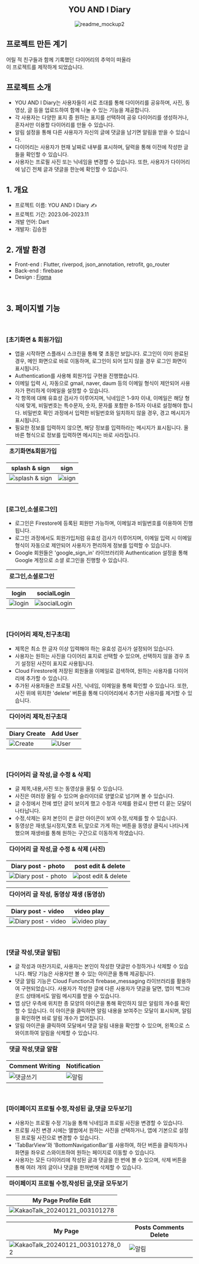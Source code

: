 <div align="center">
<h2>YOU AND I Diary</h2>

![readme_mockup2](https://img1.daumcdn.net/thumb/R1280x0/?scode=mtistory2&fname=https%3A%2F%2Fblog.kakaocdn.net%2Fdn%2FcddVd6%2FbtsDHl5nqZ8%2FCpGOYOOIKDwjRFkTQztKkk%2Fimg.jpg)

</div>

## 프로젝트 만든 계기

어릴 적 친구들과 함께 기록했던 다이어리의 추억이 떠올라 <br> 이 프로젝트를 제작하게 되었습니다.
<br>

## 프로젝트 소개

- YOU AND I Diary는 사용자들이 서로 초대를 통해 다이어리를 공유하며, 사진, 동영상, 글 등을 업로드하여 함께 나눌 수 있는 기능을 제공합니다.
- 각 사용자는 다양한 표지 중 원하는 표지를 선택하여 공유 다이어리를 생성하거나, 혼자서만 이용할 다이어리를 만들 수 있습니다.
- 알림 설정을 통해 다른 사용자가 자신의 글에 댓글을 남기면 알림을 받을 수 있습니다.
- 다이어리는 사용자가 현재 날짜로 내부를 표시하며, 달력을 통해 이전에 작성한 글들을 확인할 수 있습니다.
- 사용자는 프로필 사진 또는 닉네임을 변경할 수 있습니다. 또한, 사용자가 다이어리에 남긴 전체 글과 댓글을 한눈에 확인할 수 있습니다.
  <br>

## 1. 개요

- 프로젝트 이름: YOU AND I Diary ✍️
- 프로젝트 기간: 2023.06-2023.11
- 개발 언어: Dart
- 개발자: 김승원
  <br>

## 2. 개발 환경

- Front-end : Flutter, riverpod, json_annotation, retrofit, go_router
- Back-end : firebase
- Design : [Figma](https://www.figma.com/file/mqoSaVF6Oy7s00ftXuCXg4/YOU-%26-I-Diary-UI?type=design&node-id=0%3A1&mode=design&t=Ckjps325O3ymPRyA-1)

<br>

## 3. 페이지별 기능

<br>

### [초기화면 & 회원가입]

- 앱을 시작하면 스플래시 스크린을 통해 몇 초동안 보입니다. 로그인이 이미 완료된 경우, 메인 화면으로 바로 이동하며, 로그인이 되어 있지 않을 경우 로그인 화면이 표시됩니다.
- Authentication를 사용해 회원가입 구현을 진행했습니다.
- 이메일 입력 시, 자동으로 gmail, naver, daum 등의 이메일 형식이 제안되어 사용자가 편리하게 이메일을 설정할 수 있습니다.
- 각 항목에 대해 유효성 검사가 이루어지며, 닉네임은 1-9자 이내, 이메일은 해당 형식에 맞게, 비밀번호는 특수문자, 숫자, 문자를 포함한 8-15자 이내로 설정해야 합니다. 비밀번호 확인 과정에서 입력한 비밀번호와 일치하지 않을 경우, 경고 메시지가 표시됩니다.
- 필요한 정보를 입력하지 않으면, 해당 정보를 입력하라는 메시지가 표시됩니다. 올바른 형식으로 정보를 입력하면 메시지는 바로 사라집니다.

| 초기화면&회원가입 |
| ----------------- |

| splash & sign | sign |
|----------|----------|
|![splash & sign](https://github.com/so0ng0970/youandi_diary/assets/108356773/00ecb367-8699-48ff-8174-956bc2aa6b8e)|![sign](https://github.com/so0ng0970/youandi_diary/assets/108356773/b2169f9e-3afa-4da9-9041-42d8c2e4711f)|


<br>

### [로그인,소셜로그인]

- 로그인은 Firestore에 등록된 회원만 가능하며, 이메일과 비밀번호를 이용하여 진행됩니다.
- 로그인 과정에서도 회원가입처럼 유효성 검사가 이루어지며, 이메일 입력 시 이메일 형식이 자동으로 제안되어 사용자가 편리하게 정보를 입력할 수 있습니다.
- Google 회원들은 'google_sign_in' 라이브러리와 Authentication 설정을 통해 Google 계정으로 소셜 로그인을 진행할 수 있습니다.

| 로그인,소셜로그인 |
| ----------------- |

| login | socialLogin |
|----------|----------|
|![login](https://github.com/so0ng0970/youandi_diary/assets/108356773/12555f0a-af14-472f-89fd-f352872e780d)|![socialLogin](https://github.com/so0ng0970/youandi_diary/assets/108356773/daefd06a-75eb-4fdf-855c-51fcfd2fc156)|


<br>

### [다이어리 제작,친구초대]

- 제목은 최소 한 글자 이상 입력해야 하는 유효성 검사가 설정되어 있습니다.
- 사용자는 원하는 사진을 다이어리 표지로 선택할 수 있으며, 선택하지 않을 경우 초기 설정된 사진이 표지로 사용됩니다.
- Cloud Firestore에 저장된 회원들을 이메일로 검색하여, 원하는 사용자를 다이어리에 추가할 수 있습니다.
- 추가된 사용자들은 프로필 사진, 닉네임, 이메일을 통해 확인할 수 있습니다. 또한, 사진 위에 위치한 'delete' 버튼을 통해 다이어리에서 추가한 사용자를 제거할 수 있습니다.

| 다이어리 제작,친구초대 |
| ----------------- |

| Diary Create | Add User |
|----------|----------|
|![Create](https://github.com/so0ng0970/youandi_diary/assets/108356773/80b5bf67-1d11-4f39-833d-a4815d289485)|![User](https://github.com/so0ng0970/youandi_diary/assets/108356773/8856c8b4-3f7a-4bba-b3f3-a8f958bddf6f)|


<br>

### [다이어리 글 작성,글 수정 & 삭제]

- 글 제목,내용,사진 또는 동영상을 올릴 수 있습니다.
- 사진은 여러장 올릴 수 있으며 슬라이더로 양옆으로 넘기며 볼 수 있습니다.
- 글 수정에서 전에 썼던 글이 보이게 했고 수정과 삭제를 완료시 한번 더 묻는 모달이 나타납니다.
- 수정,삭제는 유저 본인이 쓴 글만 아이콘이 보여 수정,삭제를 할 수 있습니다. 
- 동영상은 재생,일시정지,몇초 뒤,앞으로 가게 하는 버튼을 동영상 클릭시 나타나게 했으며 재생바를 통해 원하는 구간으로 이동하게 하였습니다.

| 다이어리 글 작성,글 수정 & 삭제 (사진) |
| ----------------- |

| Diary post - photo | post edit & delete |
|----------|----------|
|![Diary post - photo](https://github.com/so0ng0970/youandi_diary/assets/108356773/ff5516d7-ed99-4e2a-84d4-cd1fa79bcd94)|![post edit & delete](https://github.com/so0ng0970/youandi_diary/assets/108356773/bf329757-ab8a-4122-953c-662fe51825b0)|

| 다이어리 글 작성, 동영상 재생 (동영상) |
| ----------------- |

| Diary post - video | video play |
|----------|----------|
|![Diary post - video](https://github.com/so0ng0970/youandi_diary/assets/108356773/f3b77d3d-fec3-4e9e-95cb-ed671005d979)|![video play](https://github.com/so0ng0970/youandi_diary/assets/108356773/ac070f62-bc5d-45cc-95e5-84d65d9bcda8)|

<br>

### [댓글 작성,댓글 알림]

- 글 작성과 마찬가지로, 사용자는 본인이 작성한 댓글만 수정하거나 삭제할 수 있습니다. 해당 기능은 사용자만 볼 수 있는 아이콘을 통해 제공됩니다.
- 댓글 알림 기능은 Cloud Function과 firebase_messaging 라이브러리를 활용하여 구현되었습니다.
사용자가 작성한 글에 다른 사용자가 댓글을 달면, 앱이 백그라운드 상태에서도 알림 메시지를 받을 수 있습니다.
- 앱 상단 우측에 위치한 종 모양의 아이콘을 통해 확인하지 않은 알림의 개수를 확인할 수 있습니다. 이 아이콘을 클릭하면 알림 내용을 보여주는 모달이 표시되며, 알림을 확인하면 바로 알림 개수가 없어집니다.
- 알림 아이콘을 클릭하여 모달에서 댓글 알림 내용을 확인할 수 있으며, 왼쪽으로 스와이프하여 알림을 삭제할 수 있습니다.

| 댓글 작성,댓글 알람 |
| ----------------- |

| Comment Writing | Notification |
|----------|----------|
|![댓글쓰기](https://github.com/so0ng0970/youandi_diary/assets/108356773/134bd66e-12c2-4b44-8141-d1eb6662e53f)|![알림](https://github.com/so0ng0970/youandi_diary/assets/108356773/fd220a9f-be75-42cc-b2fc-b4621987f4bd)|


<br>

### [마이페이지 프로필 수정,작성된 글,댓글 모두보기]

- 사용자는 프로필 수정 기능을 통해 닉네임과 프로필 사진을 변경할 수 있습니다.
- 프로필 사진 변경 시에는 앨범에서 원하는 사진을 선택하거나, 앱에 기본으로 설정된 프로필 사진으로 변경할 수 있습니다.
- 'TabBarView'와 'BottomNavigationBar'를 사용하여, 하단 버튼을 클릭하거나 화면을 좌우로 스와이프하여 원하는 페이지로 이동할 수 있습니다.
- 사용자는 모든 다이어리에 작성된 글과 댓글을 한 번에 볼 수 있으며, 삭제 버튼을 통해 여러 개의 글이나 댓글을 한꺼번에 삭제할 수 있습니다.

| 마이페이지 프로필 수정,작성된 글,댓글 모두보기 |
| ----------------- |

| My Page Profile Edit |
|----------|
|![KakaoTalk_20240121_003101278](https://github.com/so0ng0970/youandi_diary/assets/108356773/edbc24bf-4e7b-4360-8933-d333f42b823f)|

| My Page | Posts Comments Delete |
|----------|----------|
|![KakaoTalk_20240121_003101278_02](https://github.com/so0ng0970/youandi_diary/assets/108356773/cdced96c-4a47-4d39-abe8-ccc1f844d619)|![알림](https://github.com/so0ng0970/youandi_diary/assets/108356773/fd220a9f-be75-42cc-b2fc-b4621987f4bd)|


<br>